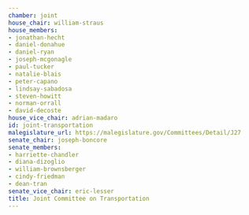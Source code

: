 ```yaml
---
chamber: joint
house_chair: william-straus
house_members:
- jonathan-hecht
- daniel-donahue
- daniel-ryan
- joseph-mcgonagle
- paul-tucker
- natalie-blais
- peter-capano
- lindsay-sabadosa
- steven-howitt
- norman-orrall
- david-decoste
house_vice_chair: adrian-madaro
id: joint-transportation
malegislature_url: https://malegislature.gov/Committees/Detail/J27
senate_chair: joseph-boncore
senate_members:
- harriette-chandler
- diana-dizoglio
- william-brownsberger
- cindy-friedman
- dean-tran
senate_vice_chair: eric-lesser
title: Joint Committee on Transportation
---
```

